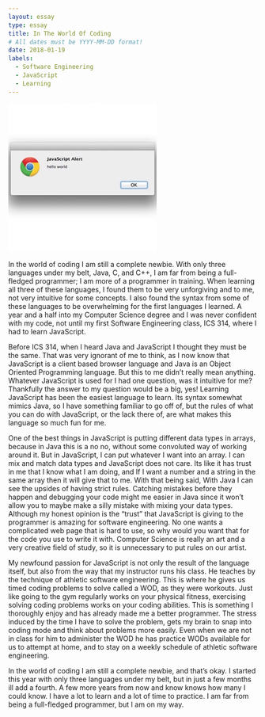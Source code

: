 ```yaml
---
layout: essay
type: essay
title: In The World Of Coding
# All dates must be YYYY-MM-DD format!
date: 2018-01-19
labels:
  - Software Engineering
  - JavaScript
  - Learning
---
```



<div class="ui small rounded images">
  <img class="ui image" src="../images/HelloWorld.jpg ">
</div>

   In the world of coding I am still a complete newbie. With only three languages under my belt, Java, C, and C++, I am far from being a full-fledged programmer; I am more of a programmer in training. When learning all three of these languages, I found them to be very unforgiving and to me, not very intuitive for some concepts. I also found the syntax from some of these languages to be overwhelming for the first languages I learned. A year and a half into my Computer Science degree and I was never confident with my code, not until my first Software Engineering class, ICS 314, where I had to learn JavaScript. 

Before ICS 314, when I heard Java and JavaScript I thought they must be the same. That was very ignorant of me to think, as I now know that JavaScript is a client based browser language and Java is an Object Oriented Programming language. But this to me didn’t really mean anything. Whatever JavaScript is used for I had one question, was it intuitive for me? Thankfully the answer to my question would be a big, yes! Learning JavaScript has been the easiest language to learn. Its syntax somewhat mimics Java, so I have something familiar to go off of, but the rules of what you can do with JavaScript, or the lack there of, are what makes this language so much fun for me. 

One of the best things in JavaScript is putting different data types in arrays, because in Java this is a no no, without some convoluted way of working around it. But in JavaScript, I can put whatever I want into an array. I can mix and match data types and JavaScript does not care. Its like it has trust in me that I know what I am doing, and If I want a number and a string in the same array then it will give that to me. With that being said, With Java I can see the upsides of having strict rules. Catching mistakes before they happen and debugging your code might me easier in Java since it won’t allow you to maybe make a silly mistake with mixing your data types. Although my honest opinion is the “trust” that JavaScript is giving to the programmer is amazing for software engineering. No one wants a complicated web page that is hard to use, so why would you want that for the code you use to write it with. Computer Science is really an art and a very creative field of study, so it is unnecessary to put rules on our artist.

My newfound passion for JavaScript is not only the result of the language itself, but also from the way that my instructor runs his class. He teaches by the technique of athletic software engineering. This is where he gives us timed coding problems to solve called a WOD, as they were workouts. Just like going to the gym regularly works on your physical fitness, exercising solving coding problems works on your coding abilities. This is something I thoroughly enjoy and has already made me a better programmer. The stress induced by the time I have to solve the problem, gets my brain to snap into coding mode and think about problems more easily. Even when we are not in class for him to administer the WOD he has practice WODs available for us to attempt at home, and to stay on a weekly schedule of athletic software engineering. 

In the world of coding I am still a complete newbie, and that’s okay. I started this year with only three languages under my belt, but in just a few months ill add a fourth.  A few more years from now and know knows how many I could know. I have a lot to learn and a lot of time to practice. I am far from being a full-fledged programmer, but I am on my way.
